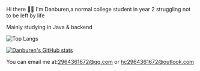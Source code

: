 Hi there 👋🏻
I'm Danburen,a normal college student in year 2 struggling not to be left by life

Mainly studying in Java & backend


![Top Langs](https://github-readme-stats.vercel.app/api/top-langs/?username=Danburen&layout=compact)

[![Danburen's GitHub stats](https://github-readme-stats.vercel.app/api?username=Danburen&show_icons=true)](https://github.com/anuraghazra/github-readme-stats)


You can email me at:2964361672@qq.com or hc2964361672@outlook.com 
